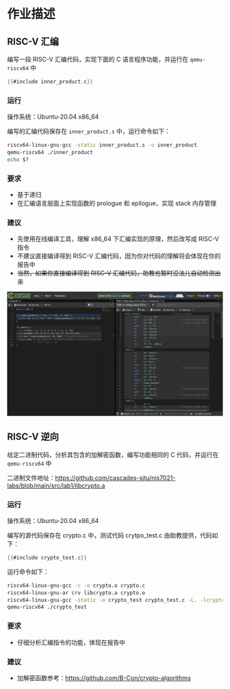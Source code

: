 # 作业描述

## RISC-V 汇编

编写一段 RISC-V 汇编代码，实现下面的 C 语言程序功能，并运行在 `qemu-riscv64` 中

```c
{{#include inner_product.c}}
```

### 运行

操作系统：Ubuntu-20.04 x86_64

编写的汇编代码保存在 `inner_product.s` 中，运行命令如下：

```bash
riscv64-linux-gnu-gcc -static inner_product.s -o inner_product
qemu-riscv64 ./inner_product
echo $?
```

### 要求

- 基于递归
- 在汇编语言层面上实现函数的 prologue 和 epilogue，实现 stack 内存管理

### 建议

- 先使用在线编译工具，理解 x86_64 下汇编实现的原理，然后改写成 RISC-V 指令
- 不建议直接编译得到 RISC-V 汇编代码，因为你对代码的理解将会体现在你的报告中
- ~~当然，如果你直接编译得到 RISC-V 汇编代码，助教也暂时没法儿自动检测出来~~

[![godbolt](godbolt.png)](https://godbolt.org/z/E3nsTYxqs)

## RISC-V 逆向

给定二进制代码，分析其包含的加解密函数，编写功能相同的 C 代码，并运行在 `qemu-riscv64` 中

二进制文件地址：<https://github.com/cascades-sjtu/nis7021-labs/blob/main/src/lab1/libcrypto.a>

### 运行

操作系统：Ubuntu-20.04 x86_64

编写的源代码保存在 crypto.c 中，测试代码 crytpo_test.c 由助教提供，代码如下：

```c
{{#include crypto_test.c}}
```

运行命令如下：

```bash
riscv64-linux-gnu-gcc -c -o crypto.o crypto.c
riscv64-linux-gnu-ar crv libcrypto.a crypto.o
riscv64-linux-gnu-gcc -static -o crypto_test crypto_test.c -L. -lcrypto
qemu-riscv64 ./crypto_test
```

### 要求

- 仔细分析汇编指令的功能，体现在报告中

### 建议

- 加解密函数参考：<https://github.com/B-Con/crypto-algorithms>
